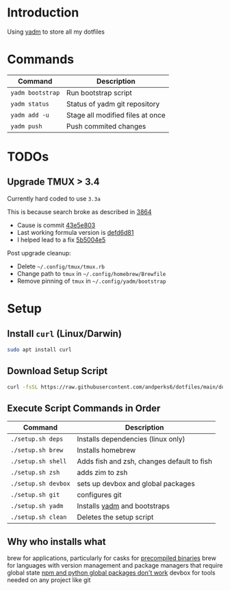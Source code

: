 # Introduction

Using [yadm](https://yadm.io/) to store all my dotfiles

# Commands

| Command          | Description                      |
| ---------------- | -------------------------------- |
| `yadm bootstrap` | Run bootstrap script             |
| `yadm status`    | Status of yadm git repository    |
| `yadm add -u`    | Stage all modified files at once |
| `yadm push`      | Push commited changes            |

# TODOs

## Upgrade TMUX > 3.4

Currently hard coded to use `3.3a`

This is because search broke as described in [3864](https://github.com/tmux/tmux/issues/3864)

- Cause is commit [43e5e803](https://github.com/tmux/tmux/commit/43e5e80343185e69a1b864fc48095ede0b898180)
- Last working formula version is [defd6d81](https://github.com/Homebrew/homebrew-core/blob/defd6d81be1be58f137bef2fa2dc389100d0125b/Formula/t/tmux.rb)
- I helped lead to a fix [5b5004e5](https://github.com/tmux/tmux/commit/5b5004e5ac95b858ef2e134c9e056dd05a38d430)

Post upgrade cleanup:

- Delete `~/.config/tmux/tmux.rb`
- Change path to `tmux` in `~/.config/homebrew/Brewfile`
- Remove pinning of `tmux` in `~/.config/yadm/bootstrap`

# Setup

## Install `curl` (Linux/Darwin)

```bash
sudo apt install curl
```

## Download Setup Script

```bash
curl -fsSL https://raw.githubusercontent.com/andperks6/dotfiles/main/docs/setup.sh -o setup.sh && chmod +x setup.sh
```

## Execute Script Commands in Order

| Command             | Description                                      |
| ------------------- | ------------------------------------------------ |
| `./setup.sh deps`   | Installs dependencies (linux only)               |
| `./setup.sh brew`   | Installs homebrew                                |
| `./setup.sh shell`  | Adds fish and zsh, changes default to fish       |
| `./setup.sh zsh`    | adds zim to zsh                                  |
| `./setup.sh devbox` | sets up devbox and global packages               |
| `./setup.sh git`    | configures git                                   |
| `./setup.sh yadm`   | Installs [yadm](https://yadm.io/) and bootstraps |
| `./setup.sh clean`  | Deletes the setup script                         |

## Why who installs what
brew for applications, particularly for casks for [precompiled binaries](https://www.reddit.com/r/Nix/comments/zdcteb/comment/iz2poto/)
brew for languages with version management and package managers that require global state [npm and python global packages don't work](https://github.com/jetify-com/devbox/issues/17)
devbox for tools needed on any project like git 


